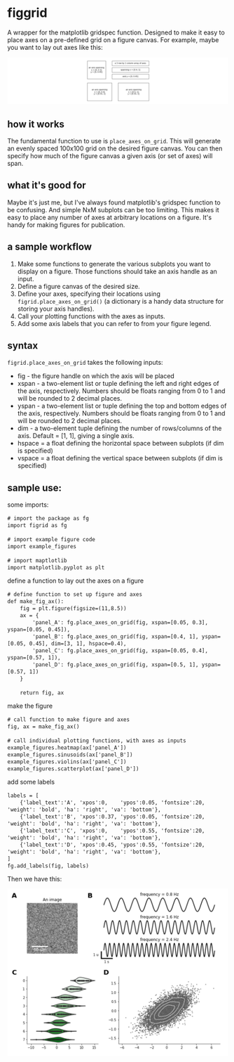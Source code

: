 # figgrid
A wrapper for the matplotlib gridspec function.  Designed to make it easy to place axes on a pre-defined grid on a figure canvas. For example, maybe you want to lay out axes like this:

![Alt text](examples/sample_figure_layout.png?raw=true "Sample Figure Layout")

## how it works
The fundamental function to use is `place_axes_on_grid`. This will generate an evenly spaced 100x100 grid on the desired figure canvas. You can then specify how much of the figure canvas a given axis (or set of axes) will span.  

## what it's good for
Maybe it's just me, but I've always found matplotlib's gridspec function to be confusing. And simple NxM subplots can be too limiting. This makes it easy to place any number of axes at arbitrary locations on a figure. It's handy for making figures for publication.

## a sample workflow
1) Make some functions to generate the various subplots you want to display on a figure. Those functions should take an axis handle as an input.
2) Define a figure canvas of the desired size.
3) Define your axes, specifying their locations using `figrid.place_axes_on_grid()` (a dictionary is a handy data structure for storing your axis handles).
4) Call your plotting functions with the axes as inputs.
5) Add some axis labels that you can refer to from your figure legend.

## syntax
`figrid.place_axes_on_grid` takes the following inputs:
* fig - the figure handle on which the axis will be placed
* xspan - a two-element list or tuple defining the left and right edges of the axis, respectively. Numbers should be floats ranging from 0 to 1 and will be rounded to 2 decimal places.
* yspan - a two-element list or tuple defining the top and bottom edges of the axis, respectively. Numbers should be floats ranging from 0 to 1 and will be rounded to 2 decimal places.
* dim - a two-element tuple defining the number of rows/columns of the axis. Default = [1, 1], giving a single axis.
* hspace = a float defining the horizontal space between subplots (if dim is specified)
* vspace = a float defining the vertical space between subplots (if dim is specified)

## sample use:

some imports:

    # import the package as fg
    import figrid as fg

    # import example figure code
    import example_figures

    # import maptlotlib
    import matplotlib.pyplot as plt

define a function to lay out the axes on a figure

    # define function to set up figure and axes
    def make_fig_ax():
        fig = plt.figure(figsize=(11,8.5))
        ax = {
            'panel_A': fg.place_axes_on_grid(fig, xspan=[0.05, 0.3], yspan=[0.05, 0.45]),
            'panel_B': fg.place_axes_on_grid(fig, xspan=[0.4, 1], yspan=[0.05, 0.45], dim=[3, 1], hspace=0.4),
            'panel_C': fg.place_axes_on_grid(fig, xspan=[0.05, 0.4], yspan=[0.57, 1]),
            'panel_D': fg.place_axes_on_grid(fig, xspan=[0.5, 1], yspan=[0.57, 1])
        }
        
        return fig, ax

make the figure

    # call function to make figure and axes
    fig, ax = make_fig_ax()

    # call individual plotting functions, with axes as inputs
    example_figures.heatmap(ax['panel_A'])
    example_figures.sinusoids(ax['panel_B'])
    example_figures.violins(ax['panel_C'])
    example_figures.scatterplot(ax['panel_D'])

add some labels

    labels = [
        {'label_text':'A', 'xpos':0,    'ypos':0.05, 'fontsize':20, 'weight': 'bold', 'ha': 'right', 'va': 'bottom'},
        {'label_text':'B', 'xpos':0.37, 'ypos':0.05, 'fontsize':20, 'weight': 'bold', 'ha': 'right', 'va': 'bottom'},
        {'label_text':'C', 'xpos':0,    'ypos':0.55, 'fontsize':20, 'weight': 'bold', 'ha': 'right', 'va': 'bottom'},
        {'label_text':'D', 'xpos':0.45, 'ypos':0.55, 'fontsize':20, 'weight': 'bold', 'ha': 'right', 'va': 'bottom'},
    ]
    fg.add_labels(fig, labels)

Then we have this:

![Alt text](examples/sample_figure.png?raw=true "Sample Figure")